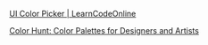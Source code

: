 
[UI Color Picker | LearnCodeOnline](https://uicolorpicker.com/)

[Color Hunt: Color Palettes for Designers and Artists](https://colorhunt.co/)
